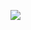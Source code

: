![](http://github-profile-summary-cards.vercel.app/api/cards/profile-details?username=vn7n24fzkq&theme=github_dark)
